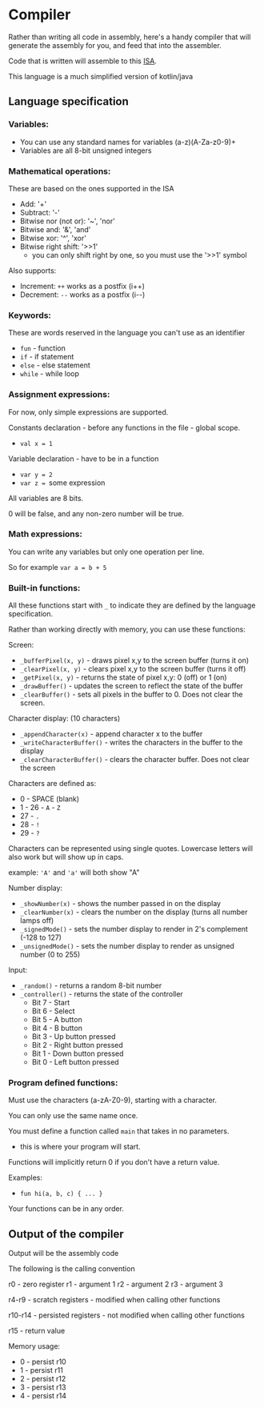 # Compiler

Rather than writing all code in assembly, here's a handy compiler that will generate the assembly for you, and feed
that into the assembler.

Code that is written will assemble to this [ISA](https://docs.google.com/spreadsheets/d/1Bj3wHV-JifR2vP4HRYoCWrdXYp3sGMG0Q58Nm56W4aI/edit?gid=0#gid=0).

This language is a much simplified version of kotlin/java

## Language specification

### Variables:
* You can use any standard names for variables (a-z)(A-Za-z0-9)+
* Variables are all 8-bit unsigned integers 

### Mathematical operations:

These are based on the ones supported in the ISA

* Add: '+'
* Subtract: '-'
* Bitwise nor (not or): '~', 'nor'
* Bitwise and: '&', 'and'
* Bitwise xor: '^', 'xor'
* Bitwise right shift: '>>1'
  * you can only shift right by one, so you must use the '>>1' symbol

Also supports:
* Increment: `++` works as a postfix (i++)
* Decrement: `--` works as a postfix (i--)

### Keywords:

These are words reserved in the language you can't use as an identifier

* `fun` - function
* `if` - if statement
* `else` - else statement
* `while` - while loop

### Assignment expressions:

For now, only simple expressions are supported.

Constants declaration - before any functions in the file - global scope.
* `val x = 1`

Variable declaration - have to be in a function
* `var y = 2`
* `var z = `some expression

All variables are 8 bits. 

0 will be false, and any non-zero number will be true.

### Math expressions:

You can write any variables but only one operation per line.

So for example `var a = b + 5`

### Built-in functions:

All these functions start with `_` to indicate they are
defined by the language specification.

Rather than working directly with memory, you can use
these functions:

Screen:
* `_bufferPixel(x, y)` - draws pixel x,y to the screen buffer (turns it on)
* `_clearPixel(x, y)` - clears pixel x,y to the screen buffer (turns it off)
* `_getPixel(x, y)` - returns the state of pixel x,y: 0 (off) or 1 (on)
* `_drawBuffer()` - updates the screen to reflect the state of the buffer
* `_clearBuffer()` - sets all pixels in the buffer to 0. Does not clear the screen.

Character display: (10 characters)
* `_appendCharacter(x)` - append character x to the buffer
* `_writeCharacterBuffer()` - writes the characters in the buffer to the display
* `_clearCharacterBuffer()` - clears the character buffer. Does not clear the screen

Characters are defined as:
* 0 - SPACE (blank) ` `
* 1 - 26 - `A` - `Z`
* 27 - `.`
* 28 - `!`
* 29 - `?`

Characters can be represented using single quotes. Lowercase letters will also work but will show up in caps.

example: `'A'` and `'a'` will both show "A"

Number display: 
* `_showNumber(x)` - shows the number passed in on the display
* `_clearNumber(x)` - clears the number on the display (turns all number lamps off)
* `_signedMode()` - sets the number display to render in 2's complement (-128 to 127)
* `_unsignedMode()` - sets the number display to render as unsigned number (0 to 255)

Input:
* `_random()` - returns a random 8-bit number
* `_controller()` - returns the state of the controller
  * Bit 7 - Start
  * Bit 6 - Select
  * Bit 5 - A button
  * Bit 4 - B button
  * Bit 3 - Up button pressed
  * Bit 2 - Right button pressed
  * Bit 1 - Down button pressed
  * Bit 0 - Left button pressed

### Program defined functions:

Must use the characters (a-zA-Z0-9), starting with a character.

You can only use the same name once.

You must define a function called `main` that takes in no parameters.
* this is where your program will start.

Functions will implicitly return 0 if you don't have a return value.

Examples:
* `fun hi(a, b, c) { ... }`

Your functions can be in any order.


## Output of the compiler

Output will be the assembly code

The following is the calling convention

r0 - zero register
r1 - argument 1
r2 - argument 2
r3 - argument 3

r4-r9 - scratch registers - modified when calling other functions

r10-r14 - persisted registers - not modified when calling other functions

r15 - return value

Memory usage:
* 0 - persist r10
* 1 - persist r11
* 2 - persist r12
* 3 - persist r13
* 4 - persist r14

